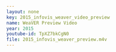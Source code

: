 ```yaml
---
layout: none
key: 2015_infovis_weaver_video_preview
name: WeaVER Preview Video
year: 2015
youtube-id: TpXZ7bkCgN0
file: 2015_infovis_weaver_preview.m4v
---
```

